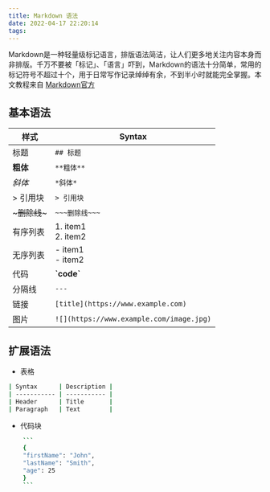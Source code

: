 ```yaml
---
title: Markdown 语法
date: 2022-04-17 22:20:14
tags:
---
```

Markdown是一种轻量级标记语言，排版语法简洁，让人们更多地关注内容本身而非排版。千万不要被「标记」、「语言」吓到，Markdown的语法十分简单，常用的标记符号不超过十个，用于日常写作记录绰绰有余，不到半小时就能完全掌握。本文教程来自 [Markdown官方](https://markdown.com.cn)

## 基本语法
| 样式      | Syntax |
| ----------- | ----------- |
| 标题     |  `## 标题`     |
| **粗体**  |    `**粗体**`   |
| *斜体*   |  `*斜体*`
| > 引用块| `> 引用块` |
| ~~~删除线~~~ | `~~~删除线~~~` |
| 有序列表 | 1. item1 <br/> 2. item2 |
| 无序列表 | - item1 <br/> - item2 |
| 代码 | **\`code\`** |
| 分隔线 | `---` |
| 链接 | `[title](https://www.example.com)` |
| 图片 | `![](https://www.example.com/image.jpg)`

## 扩展语法
- 表格
```sh
| Syntax      | Description |
| ----------- | ----------- |
| Header      | Title       |
| Paragraph   | Text        |
```

- 代码块
```sh
    ```
    {
    "firstName": "John",
    "lastName": "Smith",
    "age": 25
    }
    ```
```






